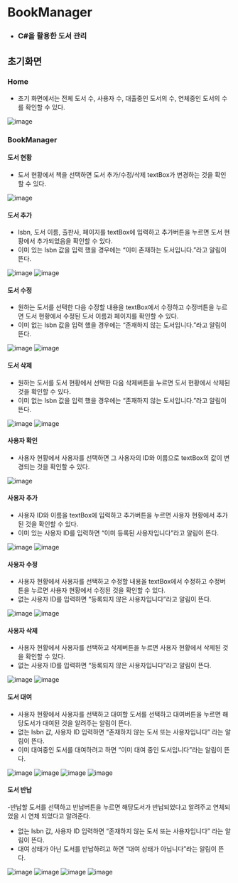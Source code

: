# BookManager
- ### C#을 활용한 도서 관리 

## 초기화면
 ### Home
 - 초기 화면에서는 전체 도서 수, 사용자 수, 대출중인 도서의 수, 연체중인 도서의 수를 확인할 수 있다.
 
 ![image](https://user-images.githubusercontent.com/62640232/87032416-8cc95180-c21f-11ea-8e10-caa3b0988fd6.png)
 
 ### BookManager
 #### 도서 현황
 - 도서 현황에서 책을 선택하면 도서 추가/수정/삭제 textBox가 변경하는 것을 확인할 수 있다.

![image](https://user-images.githubusercontent.com/62640232/87032543-bf734a00-c21f-11ea-8e12-1515ebc7c981.png)

 #### 도서 추가
- Isbn, 도서 이름, 출판사, 페이지를 textBox에 입력하고 추가버튼을 누르면 도서 현황에서 추가되었음을 확인할 수 있다.
- 이미 있는 Isbn 값을 입력 했을 경우에는 “이미 존재하는 도서입니다.”라고 알림이 뜬다.

![image](https://user-images.githubusercontent.com/62640232/87032675-edf12500-c21f-11ea-94e6-067fdd75fe2b.png)
![image](https://user-images.githubusercontent.com/62640232/87032699-f9445080-c21f-11ea-8783-00f346982c78.png)

#### 도서 수정
- 원하는 도서를 선택한 다음 수정할 내용을 textBox에서 수정하고 수정버튼을 누르면 도서 현황에서 
  수정된 도서 이름과 페이지를 확인할 수 있다.
- 이미 없는 Isbn 값을 입력 했을 경우에는 “존재하지 않는 도서입니다.”라고 알림이 뜬다.

![image](https://user-images.githubusercontent.com/62640232/87032886-40324600-c220-11ea-8a76-f665282b7618.png)
![image](https://user-images.githubusercontent.com/62640232/87032918-4c1e0800-c220-11ea-8167-453b39c5be7c.png)

#### 도서 삭제
- 원하는 도서를 도서 현황에서 선택한 다음 삭제버튼을 누르면 도서 현황에서 삭제된 것을 확인할 수 있다.
- 이미 없는 Isbn 값을 입력 했을 경우에는 “존재하지 않는 도서입니다.”라고 알림이 뜬다.

![image](https://user-images.githubusercontent.com/62640232/87033005-6c4dc700-c220-11ea-9f3f-c09b398da2fd.png)
![image](https://user-images.githubusercontent.com/62640232/87033028-753e9880-c220-11ea-9b5f-e984fb5ca297.png)

#### 사용자 확인
- 사용자 현황에서 사용자를 선택하면 그 사용자의 ID와 이름으로 textBox의 값이 변경되는 것을 확인할 수 있다.

![image](https://user-images.githubusercontent.com/62640232/87033567-66a4b100-c221-11ea-8bde-97169cfa51ef.png)

#### 사용자 추가
- 사용자 ID와 이름을 textBox에 입력하고 추가버튼을 누르면 사용자 현황에서 추가된 것을 확인할 수 있다.
- 이미 있는 사용자 ID를 입력하면 “이미 등록된 사용자입니다”라고 알림이 뜬다. 

![image](https://user-images.githubusercontent.com/62640232/87033519-542a7780-c221-11ea-8a53-90de2f069061.png)
![image](https://user-images.githubusercontent.com/62640232/87033527-57256800-c221-11ea-8fef-707adee8a691.png)

#### 사용자 수정
- 사용자 현황에서 사용자를 선택하고 수정할 내용을 textBox에서 수정하고 수정버튼을 누르면 사용자 현황에서 
  수정된 것을 확인할 수 있다.
- 없는 사용자 ID를 입력하면 “등록되지 않은 사용자입니다”라고 알림이 뜬다.

![image](https://user-images.githubusercontent.com/62640232/87033485-47a61f00-c221-11ea-9d33-d5b3b5fd2de6.png)
![image](https://user-images.githubusercontent.com/62640232/87033492-4aa10f80-c221-11ea-80a2-ff523903c545.png)



#### 사용자 삭제
- 사용자 현황에서 사용자를 선택하고 삭제버튼을 누르면 사용자 현황에서 삭제된 것을 확인할 수 있다.
- 없는 사용자 ID를 입력하면 “등록되지 않은 사용자입니다”라고 알림이 뜬다.

![image](https://user-images.githubusercontent.com/62640232/87033449-365d1280-c221-11ea-840b-0103b1d8ed4e.png)
![image](https://user-images.githubusercontent.com/62640232/87033451-3826d600-c221-11ea-9154-654e6449eb8c.png)

#### 도서 대여
- 사용자 현황에서 사용자를 선택하고 대여할 도서를 선택하고 대여버튼을 누르면 해당도서가 대여된
  것을 알려주는 알림이 뜬다. 
- 없는 Isbn 값, 사용자 ID 입력하면 “존재하지 않는 도서 또는 사용자입니다” 라는 알림이 뜬다.
- 이미 대여중인 도서를 대여하려고 하면 “이미 대여 중인 도서입니다”라는 알림이 뜬다.

![image](https://user-images.githubusercontent.com/62640232/87033404-22191580-c221-11ea-8036-c8e1689ad462.png)
![image](https://user-images.githubusercontent.com/62640232/87033413-25140600-c221-11ea-85e8-24bd1e6da855.png)
![image](https://user-images.githubusercontent.com/62640232/87033416-26ddc980-c221-11ea-81b9-8567f6071b44.png)
![image](https://user-images.githubusercontent.com/62640232/87033422-280ef680-c221-11ea-8a2a-1f771b19d6be.png)

#### 도서 반납
-반납할 도서를 선택하고 반납버튼을 누르면 해당도서가 반납되었다고 알려주고 연체되었을 시 
 연체 되었다고 알려준다.  
- 없는 Isbn 값, 사용자 ID 입력하면 “존재하지 않는 도서 또는 사용자입니다” 라는 알림이 뜬다.
- 대여 상태가 아닌 도서를 반납하려고 하면 “대여 상태가 아닙니다”라는 알림이 뜬다.

![image](https://user-images.githubusercontent.com/62640232/87033323-fdbd3900-c220-11ea-8d80-d7f2919efdf4.png)
![image](https://user-images.githubusercontent.com/62640232/87033352-0c0b5500-c221-11ea-8762-22cb340d6d78.png)
![image](https://user-images.githubusercontent.com/62640232/87033369-1299cc80-c221-11ea-8002-ecaf10410f28.png)
![image](https://user-images.githubusercontent.com/62640232/87033375-16c5ea00-c221-11ea-8b17-ba5245718ef3.png)

















